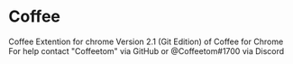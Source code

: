 # Coffee
Coffee Extention for chrome
Version 2.1 (Git Edition) of Coffee for Chrome
For help contact "Coffeetom" via GitHub or @Coffeetom#1700 via Discord
